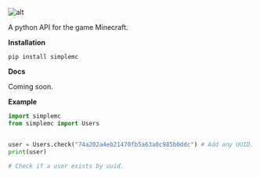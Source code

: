 ![alt](https://images-ext-1.discordapp.net/external/ufSucFg1tEo2rUIkQo0OvlBWWz3hL5fwShsUEtakQLc/https/media.discordapp.net/attachments/754520300363841536/796397754145701938/unknown.png)
  
  A python API for the game Minecraft.


**Installation**

  `pip install simplemc`

**Docs**
  
  Coming soon.

**Example**
```python
import simplemc
from simplemc import Users


user = Users.check("74a202a4eb21470fb5a63a0c985b0ddc") # Add any UUID.
print(user)

# Check if a user exists by uuid.
